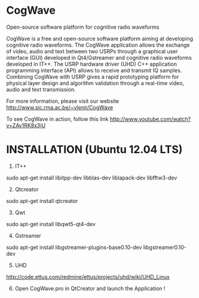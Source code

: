 CogWave
=======

Open-source software platform for cognitive radio waveforms


CogWave is a free and open-source software platform aiming at developing cognitive radio waveforms. The CogWave application allows the exchange of video, audio and text between two USRPs through a graphical user interface (GUI) developed in Qt4/Gstreamer and cognitive radio waveforms developed in IT++. The USRP hardware driver (UHD) C++ application programming interface (API) allows to receive and transmit IQ samples. Combining CogWave with USRP gives a rapid prototyping platform for physical layer design and algorithm validation through a real-time video, audio and text transmission.

For more information, please visit our website http://www.sic.rma.ac.be/~vlenir/CogWave

To see CogWave in action, follow this link http://www.youtube.com/watch?v=ZAv1RK8x3jU

INSTALLATION (Ubuntu 12.04 LTS)
===============================

1) IT++

sudo apt-get install libitpp-dev libblas-dev liblapack-dev libfftw3-dev

2) Qtcreator

sudo apt-get install qtcreator

3) Qwt

sudo apt-get install libqwt5-qt4-dev

4) Gstreamer

sudo apt-get install libgstreamer-plugins-base0.10-dev libgstreamer0.10-dev

5) UHD

http://code.ettus.com/redmine/ettus/projects/uhd/wiki/UHD_Linux

6) Open CogWave.pro in QtCreator and launch the Application !



